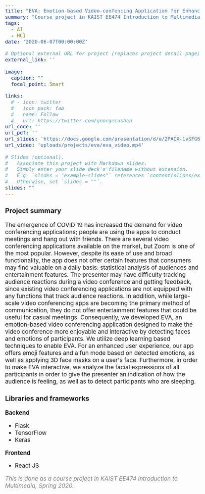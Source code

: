 ```yaml
---
title: "EVA: Emotion-based Video-confencing Application for Enhanced Interactions in Online Platforms"
summary: "Course project in KAIST EE474 Introduction to Multimedia, Spring 2020"
tags:
  - AI
  - HCI
date: '2020-06-07T00:00:00Z'

# Optional external URL for project (replaces project detail page).
external_link: ''

image:
  caption: ""
  focal_point: Smart

links:
  # - icon: twitter
  #   icon_pack: fab
  #   name: Follow
  #   url: https://twitter.com/georgecushen
url_code: ''
url_pdf: ''
url_slides: 'https://docs.google.com/presentation/d/e/2PACX-1vSFG6XvK4ByuNy8O7Rs5IR6TV8eeS12ec8l0hIehmWdP_aJzfa76CGbaCCIAcSz6g/pub?start=true&loop=false&delayms=3000'
url_video: 'uploads/projects/eva/eva_video.mp4'

# Slides (optional).
#   Associate this project with Markdown slides.
#   Simply enter your slide deck's filename without extension.
#   E.g. `slides = "example-slides"` references `content/slides/example-slides.md`.
#   Otherwise, set `slides = ""`.
slides: ""
---
```


<style>
body{
  font-size: 14pt;
  margin-left: 12%;
  margin-right: 12%;
  /* margin-bottom: -100px; */
}

@media only screen and (max-width: 768px) {
 body {
  font-size: 12pt;
  /* text-align:center; */
  margin-left: 0%;
  margin-right: 0%;
 }
}
</style>

### Project summary

The emergence of COVID 19 has increased the demand for video conferencing applications; people are using the apps to conduct meetings and hang out with friends. There are several video conferencing applications available on the market, but Zoom is one of the most popular. However, despite its ease of use and broad functionality, the app does not offer certain features that consumers may find valuable on a daily basis: statistical analysis of audiences and entertainment features. The presenter may have difficulty tracking audience reactions during a video conference and getting feedback, since existing video conferencing applications are not equipped with any functions that track audience reactions. In addition, while large-scale video conferencing apps are becoming the primary method of communication, they do not offer entertainment features that could be useful for casual meetings. Consequently, we developed EVA, an emotion-based video conferencing application designed to make the video conference more enjoyable and interactive by detecting faces and emotions of participants. We utilize deep learning based techniques to enable EVA. For an enhanced user experience, our app offers emoji features and a fun mode based on detected emotions, as well as applying 3D face masks on a user's face. Furthermore, in order to make EVA interactive, we analyze the facial expressions of all participants in order to give the presenter an indication of how the audience is feeling, as well as to detect participants who are sleeping.

### Libraries and frameworks

**Backend**
- Flask
- TensorFlow
- Keras

**Frontend**
- React JS

<span style="color: gray">
<i>This is done as a course project in KAIST EE474 Introduction to Multimedia, Spring 2020.</i></span>